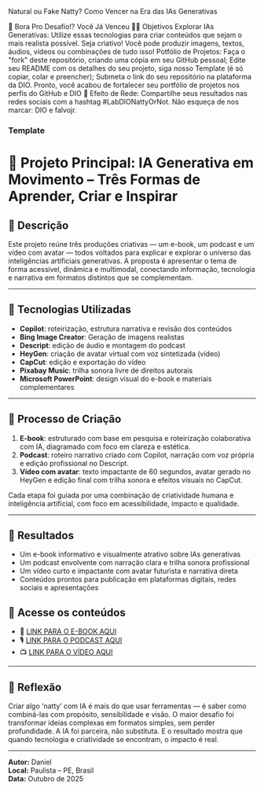 Natural ou Fake Natty? Como Vencer na Era das IAs Generativas

🎯 Bora Pro Desafio!? Você Já Venceu 💪🤓
Objetivos
Explorar IAs Generativas: Utilize essas tecnologias para criar conteúdos que sejam o mais realista possível. Seja criativo! Você pode produzir imagens, textos, áudios, vídeos ou combinações de tudo isso!
Potfólio de Projetos:
Faça o "fork" deste repositório, criando uma cópia em seu GitHub pessoal;
Edite seu README com os detalhes do seu projeto, siga nosso Template (é só copiar, colar e preencher);
Submeta o link do seu repositório na plataforma da DIO. Pronto, você acabou de fortalecer seu portfólio de projetos nos perfis do GitHub e DIO 🚀
Efeito de Rede: Compartilhe seus resultados nas redes sociais com a hashtag #LabDIONattyOrNot. Não esqueça de nos marcar: DIO e falvojr.

### Template

# 🧠 Projeto Principal: IA Generativa em Movimento – Três Formas de Aprender, Criar e Inspirar

## 📒 Descrição
Este projeto reúne três produções criativas — um e-book, um podcast e um vídeo com avatar — todos voltados para explicar e explorar o universo das inteligências 
artificiais generativas. A proposta é apresentar o tema de forma acessível, dinâmica e multimodal, conectando informação, tecnologia e narrativa em formatos distintos 
que se complementam.

---

## 🤖 Tecnologias Utilizadas
- **Copilot**: roteirização, estrutura narrativa e revisão dos conteúdos
- **Bing Image Creator**: Geração de imagens realistas
- **Descript**: edição de áudio e montagem do podcast
- **HeyGen**: criação de avatar virtual com voz sintetizada (vídeo)
- **CapCut**: edição e exportação do vídeo
- **Pixabay Music**: trilha sonora livre de direitos autorais
- **Microsoft PowerPoint**: design visual do e-book e materiais complementares

---

## 🧐 Processo de Criação
1. **E-book**: estruturado com base em pesquisa e roteirização colaborativa com IA, diagramado com foco em clareza e estética.
2. **Podcast**: roteiro narrativo criado com Copilot, narração com voz própria e edição profissional no Descript.
3. **Vídeo com avatar**: texto impactante de 60 segundos, avatar gerado no HeyGen e edição final com trilha sonora e efeitos visuais no CapCut.

Cada etapa foi guiada por uma combinação de criatividade humana e inteligência artificial, com foco em acessibilidade, impacto e qualidade.

---

## 🚀 Resultados
- Um e-book informativo e visualmente atrativo sobre IAs generativas
- Um podcast envolvente com narração clara e trilha sonora profissional
- Um vídeo curto e impactante com avatar futurista e narrativa direta
- Conteúdos prontos para publicação em plataformas digitais, redes sociais e apresentações


## 🔗 Acesse os conteúdos

- 📘 [LINK PARA O E-BOOK AQUI](E-BOOK/E-book-O%20Mundo%20das%20IAs%20generativas.pdf)
- 🎙️ [LINK PARA O PODCAST AQUI](PODCAST/Podcast%20Inteligência%20Artificial%20Generativa%20em%20Apenas%20Cinco%20Minutos.mp3)
- 📺 [LINK PARA O VÍDEO AQUI](VÍDEO/IAs%20Generativas%20De%20Laboratórios%20ao%20Seu%20Dia%20a%20Dia.mp4)


---

## 💭 Reflexão
Criar algo ‘natty’ com IA é mais do que usar ferramentas — é saber como combiná-las com propósito, sensibilidade e visão. O maior desafio foi transformar ideias 
complexas em formatos simples, sem perder profundidade. A IA foi parceira, não substituta. E o resultado mostra que quando tecnologia e criatividade se encontram, o 
impacto é real.

---

**Autor:** Daniel  
**Local:** Paulista – PE, Brasil  
**Data:** Outubro de 2025
